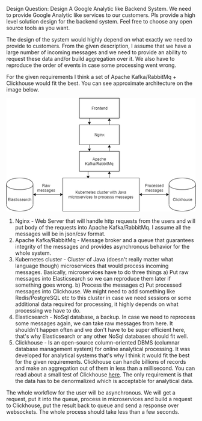 Design Question: Design A Google Analytic like Backend System. We need to provide Google Analytic like services to our customers. Pls provide a high level solution design for the backend system. Feel free to choose any open source tools as you want.
  
The design of the system would highly depend on what exactly we need to provide to customers. 
From the given description, I assume that we have a large number of incoming messages and we need to provide an ability 
to request these data and/or build aggregation over it. We also have to reproduce the order of events in case some processing went wrong.

For the given requirements I think a set of Apache Kafka/RabbitMq + Clickhouse would fit the best. 
You can see approximate architecture on the image below.  

![alt text](https://github.com/ivashchenko-leo/ImmutableQueue/blob/master/System%20design.png "System architecture")

1) Nginx - Web Server that will handle http requests from the users and will put body of the requests into Apache Kafka/RabbitMq. I assume all the messages will be in json/csv format.  
2) Apache Kafka/RabbitMq - Message broker and a queue that guarantees integrity of the messages and provides asynchronous behavior for the whole system.  
3) Kubernetes cluster - Cluster of Java (doesn't really matter what language though) microservices that would process incoming messages.
Basically, microservices have to do three things a) Put raw messages into Elasticsearch so we can reproduce them later if something goes wrong.
b) Process the messages c) Put processed messages into Clickhouse. We might need to add something like Redis/PostgreSQL etc to this cluster in case we need sessions 
or some additional data required for processing, it highly depends on what processing we have to do.  
4) Elasticsearch - NoSql database, a backup. In case we need to reprocess some messages again, we can take raw messages from here. 
It shouldn't happen often and we don't have to be super efficient here, that's why Elasticsearch or any other NoSql databases should fit well.  
5) Clickhouse - Is an open-source column-oriented DBMS (columnar database management system) for online analytical processing. 
It was developed for analytical systems that's why I think it would fit the best for the given requirements. 
Clickhouse can handle billions of records and make an aggregation out of them in less than a millisecond. 
You can read about a small test of Clickhouse [here](https://tech.marksblogg.com/billion-nyc-taxi-clickhouse.html). 
The only requirement is that the data has to be denormalized which is acceptable for analytical data.

The whole workflow for the user will be asynchronous. We will get a request, put it into the queue, process in microservices and build a request to Clickhouse,
put the result back to queue and send a response over websockets. The whole process should take less than a few seconds.
